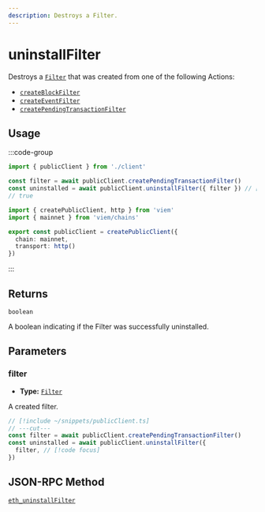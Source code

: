 ```yaml
---
description: Destroys a Filter.
---
```


# uninstallFilter

Destroys a [`Filter`](/docs/glossary/types#filter) that was created from one of the following Actions:

- [`createBlockFilter`](/docs/actions/public/createBlockFilter)
- [`createEventFilter`](/docs/actions/public/createEventFilter)
- [`createPendingTransactionFilter`](/docs/actions/public/createPendingTransactionFilter)

## Usage

:::code-group

```ts twoslash [example.ts]
import { publicClient } from './client'

const filter = await publicClient.createPendingTransactionFilter()
const uninstalled = await publicClient.uninstallFilter({ filter }) // [!code focus:99]
// true
```

```ts twoslash [client.ts] filename="client.ts"
import { createPublicClient, http } from 'viem'
import { mainnet } from 'viem/chains'

export const publicClient = createPublicClient({
  chain: mainnet,
  transport: http()
})
```

:::

## Returns

`boolean`

A boolean indicating if the Filter was successfully uninstalled.

## Parameters

### filter

- **Type:** [`Filter`](/docs/glossary/terms#filter)

A created filter.

```ts twoslash
// [!include ~/snippets/publicClient.ts]
// ---cut---
const filter = await publicClient.createPendingTransactionFilter()
const uninstalled = await publicClient.uninstallFilter({
  filter, // [!code focus]
})
```

## JSON-RPC Method

[`eth_uninstallFilter`](https://ethereum.org/en/developers/docs/apis/json-rpc/#eth_uninstallFilter)